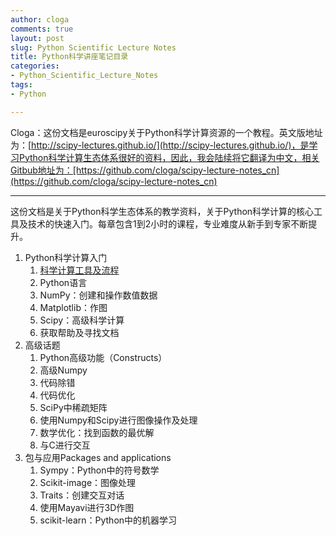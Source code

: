 ```yaml
---
author: cloga
comments: true
layout: post
slug: Python Scientific Lecture Notes
title: Python科学讲座笔记目录
categories:
- Python_Scientific_Lecture_Notes
tags:
- Python

---
```

Cloga：这份文档是euroscipy关于Python科学计算资源的一个教程。英文版地址为：[http://scipy-lectures.github.io/](http://scipy-lectures.github.io/)，是学习Python科学计算生态体系很好的资料，因此，我会陆续将它翻译为中文，相关Gitbub地址为：[https://github.com/cloga/scipy-lecture-notes_cn](https://github.com/cloga/scipy-lecture-notes_cn)

***

这份文档是关于Python科学生态体系的教学资料，关于Python科学计算的核心工具及技术的快速入门。每章包含1到2小时的课程，专业难度从新手到专家不断提升。

1. Python科学计算入门
	1. [科学计算工具及流程](http://cloga.info/python_scientific_lecture_notes/2014/12/14/Scientific_computing_with_tools_and_workflow/)
	2. Python语言
	3. NumPy：创建和操作数值数据
	4. Matplotlib：作图
	5. Scipy：高级科学计算
	6. 获取帮助及寻找文档
2. 高级话题
	1. Python高级功能（Constructs）
	2. 高级Numpy
	3. 代码除错
	4. 代码优化
	5. SciPy中稀疏矩阵
	6. 使用Numpy和Scipy进行图像操作及处理
	7. 数学优化：找到函数的最优解
	8. 与C进行交互
3. 包与应用Packages and applications
	1. Sympy：Python中的符号数学
	2. Scikit-image：图像处理
	3. Traits：创建交互对话
	4. 使用Mayavi进行3D作图
	5. scikit-learn：Python中的机器学习
